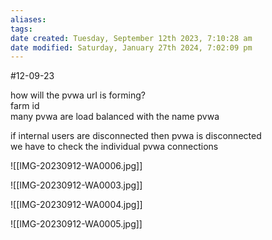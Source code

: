 ```yaml
---
aliases: 
tags: 
date created: Tuesday, September 12th 2023, 7:10:28 am
date modified: Saturday, January 27th 2024, 7:02:09 pm
---
```

#12-09-23 

how will the pvwa url is forming?  
farm id  
many pvwa are load balanced with the name pvwa

if internal users are disconnected then pvwa is disconnected  
we have to check the individual pvwa connections


![[IMG-20230912-WA0006.jpg]]

![[IMG-20230912-WA0003.jpg]]

![[IMG-20230912-WA0004.jpg]]

![[IMG-20230912-WA0005.jpg]]